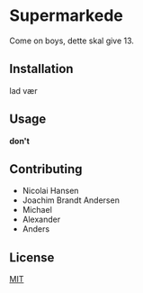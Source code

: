 # Supermarkede
Come on boys, dette skal give 13.

## Installation
lad vær

## Usage
**don't**

## Contributing
* Nicolai Hansen
* Joachim Brandt Andersen 
* Michael
* Alexander
* Anders

## License
[MIT](https://choosealicense.com/licenses/mit/)
